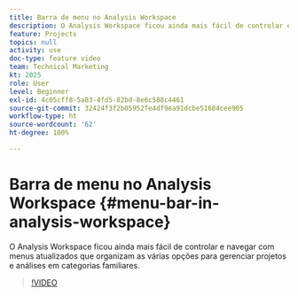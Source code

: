 ```yaml
---
title: Barra de menu no Analysis Workspace
description: O Analysis Workspace ficou ainda mais fácil de controlar e navegar com menus atualizados que organizam as várias opções para gerenciar projetos e análises em categorias familiares.
feature: Projects
topics: null
activity: use
doc-type: feature video
team: Technical Marketing
kt: 2025
role: User
level: Beginner
exl-id: 4c05cff8-5a83-4fd5-82bd-8e6c588c4461
source-git-commit: 32424f3f2b05952fe4df9ea91dcbe51684cee905
workflow-type: ht
source-wordcount: '62'
ht-degree: 100%

---
```


# Barra de menu no Analysis Workspace {#menu-bar-in-analysis-workspace}

O Analysis Workspace ficou ainda mais fácil de controlar e navegar com menus atualizados que organizam as várias opções para gerenciar projetos e análises em categorias familiares.

>[!VIDEO](https://video.tv.adobe.com/v/23965/?quality=12)
